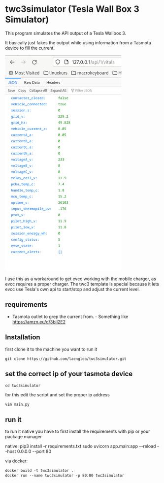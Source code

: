 # twc3simulator (Tesla Wall Box 3 Simulator)

This program simulates the API output of a Tesla Wallbox 3.

It basically just fakes the output while using information from a Tasmota device to fill the current.

![](media/api.png)

I use this as a workaround to get evcc working with the mobile charger, as evcc requires a proper charger. The twc3 template is special because it lets evcc use Tesla's own api to start/stop and adjust the current level. 


## requirements

- Tasmota outlet to grep the current from. - Something like https://amzn.eu/d/3biI2E2

## Installation

first clone it to the machine you want to run it

    git clone https://github.com/laenglea/twc3simulator.git


## set the correct ip of your tasmota device

    cd twc3simulator
    
for this edit the script and set the proper ip address

    vim main.py
    
## run it

to run it native you have to first install the requirements with pip or your package manager

native:
    pip3 install -r requirements.txt
    sudo uvicorn app.main:app --reload --host 0.0.0.0 --port 80

via docker:

    docker build -t twc3simulator .
    docker run --name twc3simulator -p 80:80 twc3simulator
    

